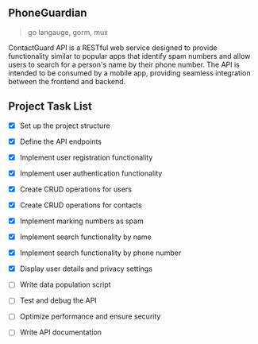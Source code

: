 ## PhoneGuardian
> go langauge, gorm, mux


ContactGuard API is a RESTful web service designed to provide functionality similar to popular apps that identify spam numbers and allow users to search for a person's name by their phone number. The API is intended to be consumed by a mobile app, providing seamless integration between the frontend and backend.

## Project Task List

- [x] Set up the project structure
- [x] Define the API endpoints
- [x] Implement user registration functionality
- [x] Implement user authentication functionality
- [x] Create CRUD operations for users
- [x] Create CRUD operations for contacts
- [x] Implement marking numbers as spam
- [x] Implement search functionality by name
- [x] Implement search functionality by phone number
- [x] Display user details and privacy settings
- [ ] Write data population script
- [ ] Test and debug the API
- [ ] Optimize performance and ensure security
- [ ] Write API documentation

